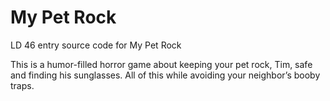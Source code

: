 # My Pet Rock
LD 46 entry source code for My Pet Rock

This is a humor-filled horror game about keeping your pet rock, Tim, safe and finding his sunglasses. All of this while avoiding your neighbor’s booby traps.
